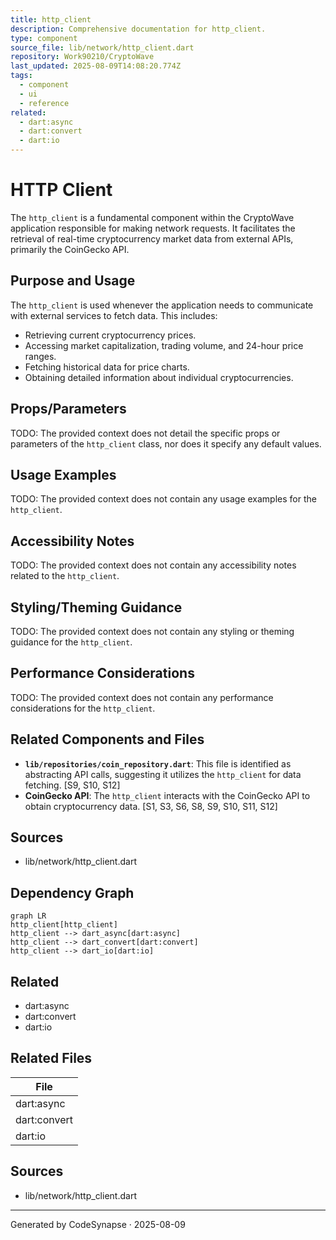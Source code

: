 ```yaml
---
title: http_client
description: Comprehensive documentation for http_client.
type: component
source_file: lib/network/http_client.dart
repository: Work90210/CryptoWave
last_updated: 2025-08-09T14:08:20.774Z
tags:
  - component
  - ui
  - reference
related:
  - dart:async
  - dart:convert
  - dart:io
---
```

# HTTP Client

The `http_client` is a fundamental component within the CryptoWave application responsible for making network requests. It facilitates the retrieval of real-time cryptocurrency market data from external APIs, primarily the CoinGecko API.

## Purpose and Usage

The `http_client` is used whenever the application needs to communicate with external services to fetch data. This includes:

*   Retrieving current cryptocurrency prices.
*   Accessing market capitalization, trading volume, and 24-hour price ranges.
*   Fetching historical data for price charts.
*   Obtaining detailed information about individual cryptocurrencies.

## Props/Parameters

TODO: The provided context does not detail the specific props or parameters of the `http_client` class, nor does it specify any default values.

## Usage Examples

TODO: The provided context does not contain any usage examples for the `http_client`.

## Accessibility Notes

TODO: The provided context does not contain any accessibility notes related to the `http_client`.

## Styling/Theming Guidance

TODO: The provided context does not contain any styling or theming guidance for the `http_client`.

## Performance Considerations

TODO: The provided context does not contain any performance considerations for the `http_client`.

## Related Components and Files

*   **`lib/repositories/coin_repository.dart`**: This file is identified as abstracting API calls, suggesting it utilizes the `http_client` for data fetching. [S9, S10, S12]
*   **CoinGecko API**: The `http_client` interacts with the CoinGecko API to obtain cryptocurrency data. [S1, S3, S6, S8, S9, S10, S11, S12]

## Sources

*   lib/network/http_client.dart

## Dependency Graph

```mermaid
graph LR
http_client[http_client]
http_client --> dart_async[dart:async]
http_client --> dart_convert[dart:convert]
http_client --> dart_io[dart:io]
```


## Related
- dart:async
- dart:convert
- dart:io

## Related Files

| File |
|---|
| dart:async |
| dart:convert |
| dart:io |

## Sources
- lib/network/http_client.dart

---
Generated by CodeSynapse · 2025-08-09